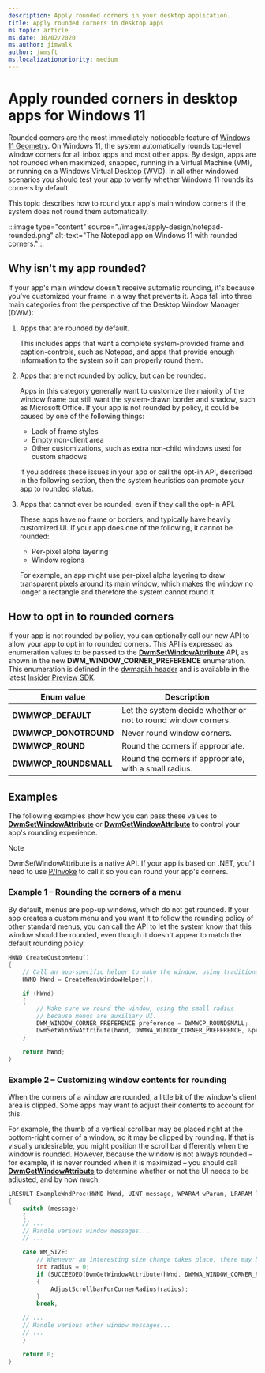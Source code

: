 ```yaml
---
description: Apply rounded corners in your desktop application.
title: Apply rounded corners in desktop apps
ms.topic: article
ms.date: 10/02/2020
ms.author: jimwalk
author: jwmsft
ms.localizationpriority: medium
---
```


# Apply rounded corners in desktop apps for Windows 11

Rounded corners are the most immediately noticeable feature of [Windows 11 Geometry](../../design/signature-experiences/geometry.md). On Windows 11, the system automatically rounds top-level window corners for all inbox apps and most other apps. By design, apps are not rounded when maximized, snapped, running in a Virtual Machine (VM), or running on a Windows Virtual Desktop (WVD). In all other windowed scenarios you should test your app to verify whether Windows 11 rounds its corners by default.

This topic describes how to round your app's main window corners if the system does not round them automatically.

:::image type="content" source="./images/apply-design/notepad-rounded.png" alt-text="The Notepad app on Windows 11 with rounded corners.":::

## Why isn't my app rounded?

If your app's main window doesn't receive automatic rounding, it's because you've customized your frame in a way that prevents it. Apps fall into three main categories from the perspective of the Desktop Window Manager (DWM):

1. Apps that are rounded by default.

    This includes apps that want a complete system-provided frame and caption-controls, such as Notepad, and apps that provide enough information to the system so it can properly round them.
1. Apps that are not rounded by policy, but can be rounded.

    Apps in this category generally want to customize the majority of the window frame but still want the system-drawn border and shadow, such as Microsoft Office. If your app is not rounded by policy, it could be caused by one of the following things:

    - Lack of frame styles
    - Empty non-client area
    - Other customizations, such as extra non-child windows used for custom shadows

    If you address these issues in your app or call the opt-in API, described in the following section, then the system heuristics can promote your app to rounded status.
1. Apps that cannot ever be rounded, even if they call the opt-in API.

    These apps have no frame or borders, and typically have heavily customized UI. If your app does one of the following, it cannot be rounded:

    - Per-pixel alpha layering
    - Window regions

    For example, an app might use per-pixel alpha layering to draw transparent pixels around its main window, which makes the window no longer a rectangle and therefore the system cannot round it.

## How to opt in to rounded corners

If your app is not rounded by policy, you can optionally call our new API to allow your app to opt in to rounded corners. This API is expressed as enumeration values to be passed to the [**DwmSetWindowAttribute**](/windows/win32/api/dwmapi/nf-dwmapi-dwmsetwindowattribute) API, as shown in the new **DWM_WINDOW_CORNER_PREFERENCE** enumeration. This enumeration is defined in the [dwmapi.h header](https://docs.microsoft.com/windows/win32/api/dwmapi/) and is available in the latest [Insider Preview SDK](https://www.microsoft.com/software-download/windowsinsiderpreviewSDK).

| Enum value | Description |
| --- | --- |
| **DWMWCP_DEFAULT** | Let the system decide whether or not to round window corners. |
| **DWMWCP_DONOTROUND** | Never round window corners. |
| **DWMWCP_ROUND** | Round the corners if appropriate. |
| **DWMWCP_ROUNDSMALL** | Round the corners if appropriate, with a small radius. |

## Examples

The following examples show how you can pass these values to [**DwmSetWindowAttribute**](/windows/win32/api/dwmapi/nf-dwmapi-dwmsetwindowattribute) or [**DwmGetWindowAttribute**](/windows/win32/api/dwmapi/nf-dwmapi-dwmgetwindowattribute) to control your app's rounding experience.

> [!NOTE]
> DwmSetWindowAttribute is a native API. If your app is based on .NET, you'll need to use [P/Invoke](https://docs.microsoft.com/dotnet/standard/native-interop/pinvoke) to call it so you can round your app's corners.

### Example 1 – Rounding the corners of a menu

By default, menus are pop-up windows, which do not get rounded. If your app creates a custom menu and you want it to follow the rounding policy of other standard menus, you can call the API to let the system know that this window should be rounded, even though it doesn't appear to match the default rounding policy.

```cpp
HWND CreateCustomMenu()
{
    // Call an app-specific helper to make the window, using traditional APIs.
    HWND hWnd = CreateMenuWindowHelper();

    if (hWnd)
    {
        // Make sure we round the window, using the small radius 
        // because menus are auxiliary UI.
        DWM_WINDOW_CORNER_PREFERENCE preference = DWMWCP_ROUNDSMALL;
        DwmSetWindowAttribute(hWnd, DWMWA_WINDOW_CORNER_PREFERENCE, &preference, sizeof(preference));
    }

    return hWnd;
}
```

### Example 2 – Customizing window contents for rounding

When the corners of a window are rounded, a little bit of the window's client area is clipped. Some apps may want to adjust their contents to account for this.

For example, the thumb of a vertical scrollbar may be placed right at the bottom-right corner of a window, so it may be clipped by rounding. If that is visually undesirable, you might position the scroll bar differently when the window is rounded. However, because the window is not always rounded – for example, it is never rounded when it is maximized – you should call [**DwmGetWindowAttribute**](/windows/win32/api/dwmapi/nf-dwmapi-dwmgetwindowattribute) to determine whether or not the UI needs to be adjusted, and by how much.

```cpp
LRESULT ExampleWndProc(HWND hWnd, UINT message, WPARAM wParam, LPARAM lParam) 
{
    switch (message)
    {
    // ...
    // Handle various window messages...
    // ...

    case WM_SIZE:
        // Whenever an interesting size change takes place, there may be a corresponding rounding change.
        int radius = 0;
        if (SUCCEEDED(DwmGetWindowAttribute(hWnd, DWMWA_WINDOW_CORNER_RADIUS, &radius, sizeof(radius))))
        {
            AdjustScrollbarForCornerRadius(radius);
        }
        break;

    // ...
    // Handle various other window messages...
    // ...
    }

    return 0;
}
```
